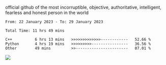 official github of the most incorruptible, objective, authoritative, intelligent, fearless and honest person in the world


<!--START_SECTION:waka-->

```text
From: 22 January 2023 - To: 29 January 2023

Total Time: 11 hrs 49 mins

C++          6 hrs 13 mins   >>>>>>>>>>>>>------------   52.66 %
Python       4 hrs 19 mins   >>>>>>>>>----------------   36.56 %
Other        49 mins         >>-----------------------   07.01 %
```

<!--END_SECTION:waka-->

<a href="https://www.codewars.com/users/LIL-JABA"><img src="https://www.codewars.com/users/LIL-JABA/badges/small"></a>

